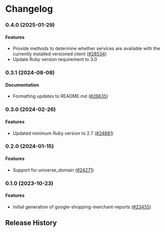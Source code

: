 # Changelog

### 0.4.0 (2025-01-29)

#### Features

* Provide methods to determine whether services are available with the currently installed versioned client ([#28534](https://github.com/googleapis/google-cloud-ruby/issues/28534)) 
* Update Ruby version requirement to 3.0 

### 0.3.1 (2024-08-08)

#### Documentation

* Formatting updates to README.md ([#26635](https://github.com/googleapis/google-cloud-ruby/issues/26635)) 

### 0.3.0 (2024-02-26)

#### Features

* Updated minimum Ruby version to 2.7 ([#24881](https://github.com/googleapis/google-cloud-ruby/issues/24881)) 

### 0.2.0 (2024-01-15)

#### Features

* Support for universe_domain ([#24271](https://github.com/googleapis/google-cloud-ruby/issues/24271)) 

### 0.1.0 (2023-10-23)

#### Features

* Initial generation of google-shopping-merchant-reports ([#23455](https://github.com/googleapis/google-cloud-ruby/issues/23455)) 

## Release History
